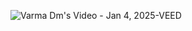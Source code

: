 ![Varma Dm's Video - Jan 4, 2025-VEED](https://github.com/user-attachments/assets/14bbf4c5-d53a-4ad6-a2b6-f7e41ce5af84)
